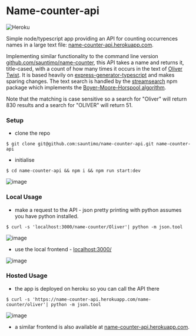 # Name-counter-api
![Heroku](https://heroku-badge.herokuapp.com/?app=name-counter-api)

Simple node/typescript app providing an API for counting occurrences names in a large text file: [name-counter-api.herokuapp.com](https://name-counter-api.herokuapp.com).

Implementing similar functionality to the command line version [github.com/sauntimo/name-counter](https://github.com/sauntimo/name-counter), this API takes a name and returns it, title-cased, with a count of how many times it occurs in the text of [Oliver Twist](https://en.wikipedia.org/wiki/Oliver_Twist). It is based heavily on [express-generator-typescript](https://www.npmjs.com/package/express-generator-typescript) and makes sparing changes. The text search is handled by the [streamsearch](https://www.npmjs.com/package/streamsearch) npm package which implements the [Boyer–Moore–Horspool algorithm](https://en.wikipedia.org/wiki/Boyer%E2%80%93Moore%E2%80%93Horspool_algorithm).

Note that the matching is case sensitive so a search for "Oliver" will return 830 results and a search for "OLIVER" will return 51.

### Setup

- clone the repo

```
$ git clone git@github.com:sauntimo/name-counter-api.git name-counter-api
```

- initialise

```
$ cd name-counter-api && npm i && npm run start:dev
```

![image](https://user-images.githubusercontent.com/2720466/94990865-fd5de100-0576-11eb-9f8a-de06e98a2b74.png)

### Local Usage

- make a request to the API - json pretty printing with python assumes you have python installed.
```
$ curl -s 'localhost:3000/name-counter/Oliver'| python -m json.tool
```

![image](https://user-images.githubusercontent.com/2720466/94990884-136ba180-0577-11eb-909f-4289c9ffe519.png)

- use the local frontend - [localhost:3000/](http://localhost:3000/)

![image](https://user-images.githubusercontent.com/2720466/94990770-93453c00-0576-11eb-954b-e4a237e423f6.png)

### Hosted Usage

- the app is deployed on heroku so you can call the API there
```
$ curl -s 'https://name-counter-api.herokuapp.com/name-counter/oliver'| python -m json.tool
```

![image](https://user-images.githubusercontent.com/2720466/94990955-a99fc780-0577-11eb-967a-4648052d624e.png)

- a similar frontend is also available at [name-counter-api.herokuapp.com](https://name-counter-api.herokuapp.com).




